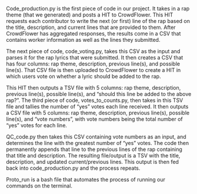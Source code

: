 Code_production.py is the first piece of code in our project. It takes in a rap theme (that we generated) and posts a HIT to CrowdFlower. This HIT requests each contributor to write the next (or first) line of the rap based on the title, description, and current lines that are provided to them. After CrowdFlower has aggregated responses, the results come in a CSV that contains worker information as well as the lines they submitted. 

The next piece of code, code_voting.py, takes this CSV as the input and parses it for the rap lyrics that were submitted. It then creates a CSV that has four columns: rap theme, description, previous line(s), and possible line(s). That CSV file is then uploaded to CrowdFlower to create a HIT in which users vote on whether a lyric should be added to the rap. 

This HIT then outputs a TSV file with 5 columns: rap theme, description, previous line(s), possible line(s), and “should this line be added to the above rap?”.  The third piece of code, votes_to_counts.py, then takes in this TSV file and tallies the number of “yes” votes each line received. It then outputs a CSV file with 5 columns: rap theme, description, previous line(s), possible line(s), and “vote numbers”, with vote numbers being the total number of “yes” votes for each line. 

QC_code.py then takes this CSV containing vote numbers as an input, and determines the line with the greatest number of “yes” votes. The code then permanently appends that line to the previous lines of the rap containing that title and description. The resulting file/output is a TSV with the title, description, and updated current/previous lines. This output is then fed back into code_production.py and the process repeats. 

Proto_run is a bash file that automates the process of running our commands on the terminal.

